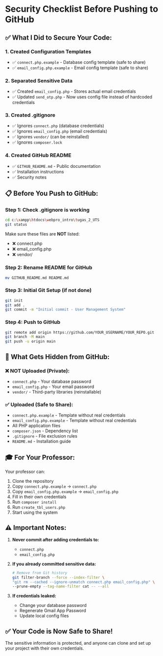 # Security Checklist Before Pushing to GitHub

## ✅ What I Did to Secure Your Code:

### 1. Created Configuration Templates
- ✅ `connect.php.example` - Database config template (safe to share)
- ✅ `email_config.php.example` - Email config template (safe to share)

### 2. Separated Sensitive Data
- ✅ Created `email_config.php` - Stores actual email credentials
- ✅ Updated `send_otp.php` - Now uses config file instead of hardcoded credentials

### 3. Created .gitignore
- ✅ Ignores `connect.php` (database credentials)
- ✅ Ignores `email_config.php` (email credentials)
- ✅ Ignores `vendor/` (can be reinstalled)
- ✅ Ignores `composer.lock`

### 4. Created GitHub README
- ✅ `GITHUB_README.md` - Public documentation
- ✅ Installation instructions
- ✅ Security notes

## 📋 Before You Push to GitHub:

### Step 1: Check .gitignore is working
```bash
cd c:\xampp\htdocs\webpro_intro\tugas_2_UTS
git status
```

Make sure these files are **NOT** listed:
- ❌ connect.php
- ❌ email_config.php
- ❌ vendor/

### Step 2: Rename README for GitHub
```bash
mv GITHUB_README.md README.md
```

### Step 3: Initial Git Setup (if not done)
```bash
git init
git add .
git commit -m "Initial commit - User Management System"
```

### Step 4: Push to GitHub
```bash
git remote add origin https://github.com/YOUR_USERNAME/YOUR_REPO.git
git branch -M main
git push -u origin main
```

## 🔐 What Gets Hidden from GitHub:

### ❌ NOT Uploaded (Private):
- `connect.php` - Your database password
- `email_config.php` - Your email password
- `vendor/` - Third-party libraries (reinstallable)

### ✅ Uploaded (Safe to Share):
- `connect.php.example` - Template without real credentials
- `email_config.php.example` - Template without real credentials
- All PHP application files
- `composer.json` - Dependency list
- `.gitignore` - File exclusion rules
- `README.md` - Installation guide

## 🎓 For Your Professor:

Your professor can:
1. Clone the repository
2. Copy `connect.php.example` → `connect.php`
3. Copy `email_config.php.example` → `email_config.php`
4. Fill in their own credentials
5. Run `composer install`
6. Run `create_tbl_users.php`
7. Start using the system

## ⚠️ Important Notes:

1. **Never commit after adding credentials to:**
   - `connect.php`
   - `email_config.php`

2. **If you already committed sensitive data:**
   ```bash
   # Remove from Git history
   git filter-branch --force --index-filter \
   "git rm --cached --ignore-unmatch connect.php email_config.php" \
   --prune-empty --tag-name-filter cat -- --all
   ```

3. **If credentials leaked:**
   - Change your database password
   - Regenerate Gmail App Password
   - Update local config files

## ✅ Your Code is Now Safe to Share!

The sensitive information is protected, and anyone can clone and set up your project with their own credentials.
